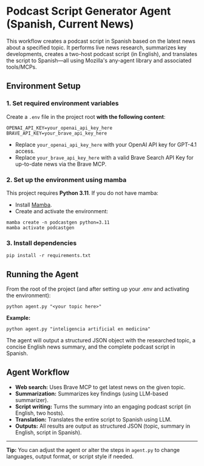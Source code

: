 # Podcast Script Generator Agent (Spanish, Current News)

This workflow creates a podcast script in Spanish based on the latest news about a specified topic. It performs live news research, summarizes key developments, creates a two-host podcast script (in English), and translates the script to Spanish—all using Mozilla's any-agent library and associated tools/MCPs.

## Environment Setup

### 1. Set required environment variables
Create a `.env` file in the project root **with the following content**:

```
OPENAI_API_KEY=your_openai_api_key_here
BRAVE_API_KEY=your_brave_api_key_here
```
- Replace `your_openai_api_key_here` with your OpenAI API key for GPT-4.1 access.
- Replace `your_brave_api_key_here` with a valid Brave Search API Key for up-to-date news via the Brave MCP.

### 2. Set up the environment using mamba

This project requires **Python 3.11**. If you do not have mamba:
- Install [Mamba](https://mamba.readthedocs.io/en/latest/).
- Create and activate the environment:

```
mamba create -n podcastgen python=3.11
mamba activate podcastgen
```

### 3. Install dependencies

```
pip install -r requirements.txt
```

## Running the Agent

From the root of the project (and after setting up your .env and activating the environment):

```
python agent.py "<your topic here>"
```

**Example:**
```
python agent.py "inteligencia artificial en medicina"
```

The agent will output a structured JSON object with the researched topic, a concise English news summary, and the complete podcast script in Spanish.

## Agent Workflow
- **Web search:** Uses Brave MCP to get latest news on the given topic.
- **Summarization:** Summarizes key findings (using LLM-based summarizer).
- **Script writing:** Turns the summary into an engaging podcast script (in English, two hosts).
- **Translation:** Translates the entire script to Spanish using LLM.
- **Outputs:** All results are output as structured JSON (topic, summary in English, script in Spanish).

---

**Tip:** You can adjust the agent or alter the steps in `agent.py` to change languages, output format, or script style if needed.
